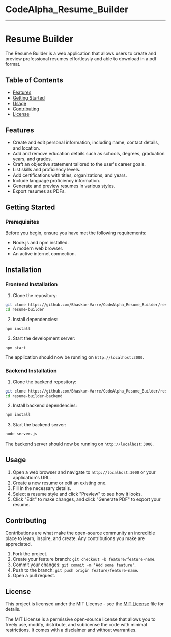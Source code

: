 # CodeAlpha_Resume_Builder


---

# Resume Builder

The Resume Builder is a web application that allows users to create and preview professional resumes effortlessly and able to download in a pdf format.

## Table of Contents

- [Features](#features)
- [Getting Started](#getting-started)
- [Usage](#usage)
- [Contributing](#contributing)
- [License](#license)

## Features

- Create and edit personal information, including name, contact details, and location.
- Add and remove education details such as schools, degrees, graduation years, and grades.
- Craft an objective statement tailored to the user's career goals.
- List skills and proficiency levels.
- Add certifications with titles, organizations, and years.
- Include language proficiency information.
- Generate and preview resumes in various styles.
- Export resumes as PDFs.

## Getting Started

### Prerequisites

Before you begin, ensure you have met the following requirements:

- Node.js and npm installed.
- A modern web browser.
- An active internet connection.

## Installation

### Frontend Installation

1. Clone the repository:

```bash
git clone https://github.com/Bhaskar-Varre/CodeAlpha_Resume_Builder/resume-builder.git
cd resume-builder
```

2. Install dependencies:

```bash
npm install
```

3. Start the development server:

```bash
npm start
```

The application should now be running on `http://localhost:3000`.

### Backend Installation

1. Clone the backend repository:

```bash
git clone https://github.com/Bhaskar-Varre/CodeAlpha_Resume_Builder/resume-builder-backend.git
cd resume-builder-backend
```

2. Install backend dependencies:

```bash
npm install
```

3. Start the backend server:

```bash
node server.js
```

The backend server should now be running on `http://localhost:3000`.





## Usage

1. Open a web browser and navigate to `http://localhost:3000` or your application's URL.
2. Create a new resume or edit an existing one.
3. Fill in the necessary details.
4. Select a resume style and click "Preview" to see how it looks.
5. Click "Edit" to make changes, and click "Generate PDF" to export your resume.




## Contributing

Contributions are what make the open-source community an incredible place to learn, inspire, and create. Any contributions you make are appreciated.

1. Fork the project.
2. Create your feature branch: `git checkout -b feature/feature-name`.
3. Commit your changes: `git commit -m 'Add some feature'`.
4. Push to the branch: `git push origin feature/feature-name`.
5. Open a pull request.

## License

This project is licensed under the MIT License - see the [MIT License](./LICENSE) file for details.

The MIT License is a permissive open-source license that allows you to freely use, modify, distribute, and sublicense the code with minimal restrictions. It comes with a disclaimer and without warranties.
